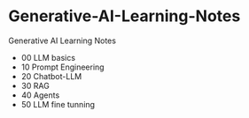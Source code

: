 # Generative-AI-Learning-Notes
Generative AI Learning Notes

- 00 LLM basics
- 10 Prompt Engineering
- 20 Chatbot-LLM
- 30 RAG
- 40 Agents
- 50 LLM fine tunning
